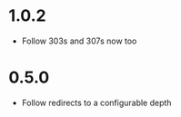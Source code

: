 1.0.2
=====

* Follow 303s and 307s now too

0.5.0
=====

* Follow redirects to a configurable depth

